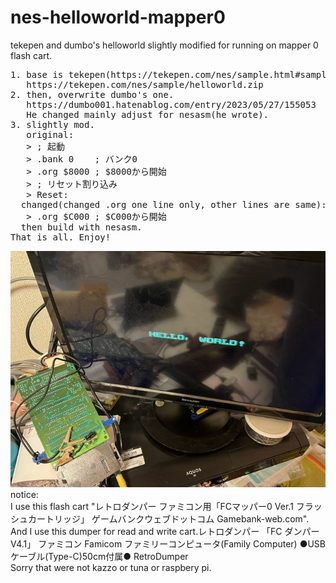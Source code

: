 # nes-helloworld-mapper0
tekepen and dumbo's helloworld slightly modified for running on mapper 0 flash cart.
<PRE>
1. base is tekepen(https://tekepen.com/nes/sample.html#samples)'s one.
   https://tekepen.com/nes/sample/helloworld.zip
2. then, overwrite dumbo's one.
   https://dumbo001.hatenablog.com/entry/2023/05/27/155053
   He changed mainly adjust for nesasm(he wrote).
3. slightly mod.
   original:
   > ; 起動
   > .bank 0    ; バンク0 
   > .org $8000 ; $8000から開始
   > ; リセット割り込み
   > Reset:
  changed(changed .org one line only, other lines are same):
   > .org $C000 ; $C000から開始
  then build with nesasm.
That is all. Enjoy!
</PRE>
<img src=https://github.com/cobwebkanamachi/nes-helloworld-mapper0/blob/main/hw.jpg><BR>
notice:<BR>
I use this flash cart "レトロダンパー ファミコン用「FCマッパー0 Ver.1 フラッシュカートリッジ」 ゲームバンクウェブドットコム Gamebank-web.com".<BR>
And I use this dumper for read and write cart.レトロダンパー 「FC ダンパー V4.1」 ファミコン Famicom ファミリーコンピュータ(Family Computer) ●USBケーブル(Type-C)50cm付属● RetroDumper<BR>
Sorry that were not kazzo or tuna or raspbery pi.
